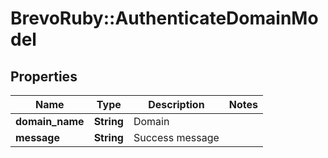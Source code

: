 # BrevoRuby::AuthenticateDomainModel

## Properties
Name | Type | Description | Notes
------------ | ------------- | ------------- | -------------
**domain_name** | **String** | Domain | 
**message** | **String** | Success message | 


